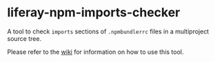 # liferay-npm-imports-checker

A tool to check `imports` sections of `.npmbundlerrc` files in a multiproject
source tree.

Please refer to the
[wiki](https://github.com/liferay/liferay-npm-build-tools/wiki/How-to-use-liferay-npm-imports-checker)
for information on how to use this tool.
